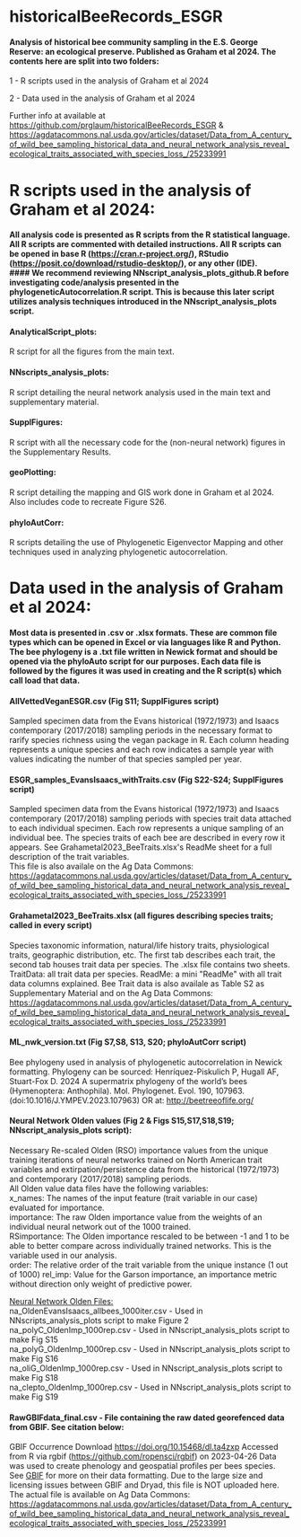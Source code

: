 # historicalBeeRecords_ESGR
#### Analysis of historical bee community sampling in the E.S. George Reserve: an ecological preserve. Published as Graham et al 2024. The contents here are split into two folders:

1 - R scripts used in the analysis of Graham et al 2024

2 - Data used in the analysis of Graham et al 2024

Further info at available at https://github.com/prglaum/historicalBeeRecords_ESGR & 
https://agdatacommons.nal.usda.gov/articles/dataset/Data_from_A_century_of_wild_bee_sampling_historical_data_and_neural_network_analysis_reveal_ecological_traits_associated_with_species_loss_/25233991


# R scripts used in the analysis of Graham et al 2024:
#### All analysis code is presented as R scripts from the R statistical language. All R scripts are commented with detailed instructions. All R scripts can be opened in base R (https://cran.r-project.org/), RStudio (https://posit.co/download/rstudio-desktop/), or any other (IDE). <br> #### We recommend reviewing NNscript_analysis_plots_github.R before investigating code/analysis presented in the phylogeneticAutocorrelation.R script. This is because this later script utilizes analysis techniques introduced in the NNscript_analysis_plots script. 

#### AnalyticalScript_plots:
R script for all the figures from the main text.

#### NNscripts_analysis_plots:
R script detailing the neural network analysis used in the main text and supplementary material. 

#### SupplFigures:
R script with all the necessary code for the (non-neural network) figures in the Supplementary Results. 

#### geoPlotting:
R script detailing the mapping and GIS work done in Graham et al 2024. Also includes code to recreate Figure S26. 

#### phyloAutCorr:
R scripts detailing the use of Phylogenetic Eigenvector Mapping and other techniques used in analyzing phylogenetic autocorrelation. 

# Data used in the analysis of Graham et al 2024:
#### Most data is presented in .csv or .xlsx formats. These are common file types which can be opened in Excel or via languages like R and Python. The bee phylogeny is a .txt file written in Newick format and should be opened via the phyloAuto script for our purposes. Each data file is followed by the figures it was used in creating and the R script(s) which call load that data. 

#### AllVettedVeganESGR.csv (Fig S11; SupplFigures script)
Sampled specimen data from the Evans historical (1972/1973) and Isaacs contemporary (2017/2018) sampling periods in the 
necessary format to rarify species richness using the vegan package in R. Each column heading represents a unique species and each row indicates a sample year with values indicating the number of that species sampled per year. 

#### ESGR_samples_EvansIsaacs_withTraits.csv (Fig S22-S24; SupplFigures script)
Sampled specimen data from the Evans historical (1972/1973) and Isaacs contemporary (2017/2018) sampling periods with 
species trait data attached to each individual specimen. Each row represents a unique sampling of an individual bee. The species traits of each bee are described in every row it appears. See Grahametal2023_BeeTraits.xlsx's ReadMe sheet for a full description of the trait variables.  
This file is also availale on the Ag Data Commons: https://agdatacommons.nal.usda.gov/articles/dataset/Data_from_A_century_of_wild_bee_sampling_historical_data_and_neural_network_analysis_reveal_ecological_traits_associated_with_species_loss_/25233991

#### Grahametal2023_BeeTraits.xlsx (all figures describing species traits; called in every script)
Species taxonomic information, natural/life history traits, physiological traits, geographic distribution, etc. 
The first tab describes each trait, the second tab houses trait data per species. 
The .xlsx file contains two sheets. TraitData: all trait data per species. ReadMe: a mini "ReadMe" with all trait data columns explained. 
Bee Trait data is also availale as Table S2 as Supplementary Material and on the Ag Data Commons: https://agdatacommons.nal.usda.gov/articles/dataset/Data_from_A_century_of_wild_bee_sampling_historical_data_and_neural_network_analysis_reveal_ecological_traits_associated_with_species_loss_/25233991

#### ML_nwk_version.txt (Fig S7,S8, S13, S20; phyloAutCorr script)
Bee phylogeny used in analysis of phylogenetic autocorrelation in Newick formatting. Phylogeny can be sourced:
Henríquez-Piskulich P, Hugall AF, Stuart-Fox D. 2024 A supermatrix phylogeny of the world’s bees (Hymenoptera: Anthophila). 
Mol. Phylogenet. Evol. 190, 107963. (doi:10.1016/J.YMPEV.2023.107963) 
OR at: http://beetreeoflife.org/

#### Neural Network Olden values (Fig 2 & Figs S15,S17,S18,S19; NNscript_analysis_plots script):
Necessary Re-scaled Olden (RSO) importance values from the unique training iterations of neural networks trained on North
American trait variables and extirpation/persistence data from the historical (1972/1973) and contemporary (2017/2018) 
sampling periods. <br>
All Olden value data files have the following variables: <br>
x_names: The names of the input feature (trait variable in our case) evaluated for importance.<br>
importance: The raw Olden importance value from the weights of an individual neural network out of the 1000 trained.<br>
RSimportance: The Olden importance rescaled to be between -1 and 1 to be able to better compare across individually trained networks. This is the variable used in our analysis. <br>
order: The relative order of the trait variable from the unique instance (1 out of 1000) 
rel_imp: Value for the Garson importance, an importance metric without direction only weight of predictive power. 

<u>Neural Network Olden Files:</u> <br>
na_OldenEvansIsaacs_allbees_1000iter.csv - Used in NNscripts_analysis_plots script to make Figure 2 <br>
na_polyC_OldenImp_1000rep.csv - Used in NNscript_analysis_plots script to make Fig S15 <br>
na_polyG_OldenImp_1000rep.csv - Used in NNscript_analysis_plots script to make Fig S16 <br>
na_oliG_OldenImp_1000rep.csv - Used in NNscript_analysis_plots script to make Fig S18 <br>
na_clepto_OldenImp_1000rep.csv - Used in NNscript_analysis_plots script to make Fig S19 <br>

#### RawGBIFdata_final.csv - File containing the raw dated georefenced data from GBIF. See citation below:
GBIF Occurrence Download https://doi.org/10.15468/dl.ta4zxp 
Accessed from R via rgbif (https://github.com/ropensci/rgbif) on 2023-04-26
Data was used to create phenology and geospatial profiles per bees species. See [GBIF](https://www.gbif.org/) for more on their data formatting. Due to the large size and licensing issues between GBIF and Dryad, this file is NOT uploaded here. The actual file is available on Ag Data Commons: https://agdatacommons.nal.usda.gov/articles/dataset/Data_from_A_century_of_wild_bee_sampling_historical_data_and_neural_network_analysis_reveal_ecological_traits_associated_with_species_loss_/25233991
